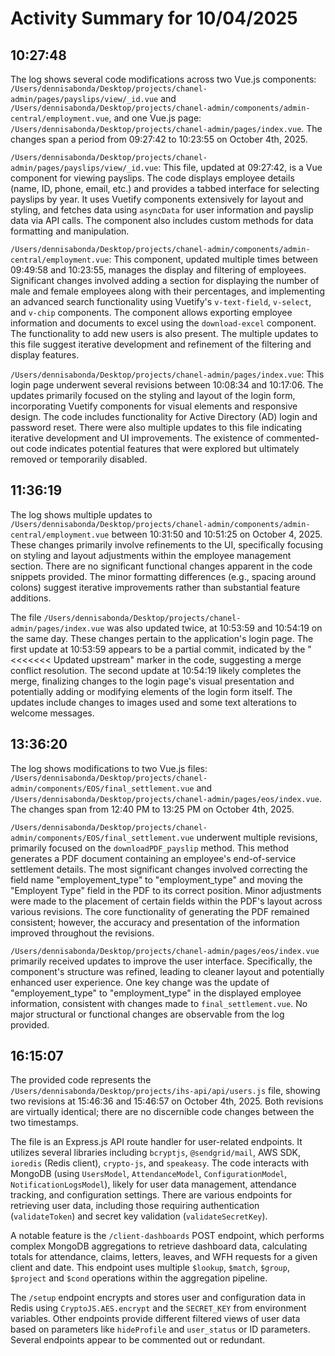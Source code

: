 # Activity Summary for 10/04/2025

## 10:27:48
The log shows several code modifications across two Vue.js components: `/Users/dennisabonda/Desktop/projects/chanel-admin/pages/payslips/view/_id.vue` and `/Users/dennisabonda/Desktop/projects/chanel-admin/components/admin-central/employment.vue`, and one Vue.js page: `/Users/dennisabonda/Desktop/projects/chanel-admin/pages/index.vue`.  The changes span a period from 09:27:42 to 10:23:55 on October 4th, 2025.


`/Users/dennisabonda/Desktop/projects/chanel-admin/pages/payslips/view/_id.vue`: This file, updated at 09:27:42,  is a Vue component for viewing payslips. The code displays employee details (name, ID, phone, email, etc.) and provides a tabbed interface for selecting payslips by year.  It uses Vuetify components extensively for layout and styling, and fetches data using `asyncData` for user information and payslip data via API calls. The component also includes custom methods for data formatting and manipulation.


`/Users/dennisabonda/Desktop/projects/chanel-admin/components/admin-central/employment.vue`: This component, updated multiple times between 09:49:58 and 10:23:55,  manages the display and filtering of employees.  Significant changes involved adding a section for displaying the number of male and female employees along with their percentages, and implementing an advanced search functionality using Vuetify's `v-text-field`, `v-select`, and `v-chip` components. The component allows exporting employee information and documents to excel using the `download-excel` component. The functionality to add new users is also present.  The multiple updates to this file suggest iterative development and refinement of the filtering and display features.


`/Users/dennisabonda/Desktop/projects/chanel-admin/pages/index.vue`: This login page underwent several revisions between 10:08:34 and 10:17:06. The updates primarily focused on the styling and layout of the login form, incorporating Vuetify components for visual elements and responsive design.  The code includes functionality for Active Directory (AD) login and password reset.  There were also multiple updates to this file indicating iterative development and UI improvements. The existence of commented-out code indicates potential features that were explored but ultimately removed or temporarily disabled.


## 11:36:19
The log shows multiple updates to `/Users/dennisabonda/Desktop/projects/chanel-admin/components/admin-central/employment.vue` between 10:31:50 and 10:51:25 on October 4, 2025.  These changes primarily involve refinements to the UI, specifically focusing on styling and layout adjustments within the employee management section. There are no significant functional changes apparent in the code snippets provided. The minor formatting differences (e.g., spacing around colons) suggest iterative improvements rather than substantial feature additions.

The file `/Users/dennisabonda/Desktop/projects/chanel-admin/pages/index.vue` was also updated twice, at 10:53:59 and 10:54:19 on the same day. These changes pertain to the application's login page.  The first update at 10:53:59 appears to be a partial commit, indicated by the "<<<<<<< Updated upstream" marker in the code, suggesting a merge conflict resolution. The second update at 10:54:19 likely completes the merge, finalizing changes to the login page's visual presentation and potentially adding or modifying elements of the login form itself.  The updates include changes to images used and some text alterations to welcome messages.


## 13:36:20
The log shows modifications to two Vue.js files: `/Users/dennisabonda/Desktop/projects/chanel-admin/components/EOS/final_settlement.vue` and `/Users/dennisabonda/Desktop/projects/chanel-admin/pages/eos/index.vue`.  The changes span from 12:40 PM to 13:25 PM on October 4th, 2025.

`/Users/dennisabonda/Desktop/projects/chanel-admin/components/EOS/final_settlement.vue` underwent multiple revisions, primarily focused on the `downloadPDF_payslip` method. This method generates a PDF document containing an employee's end-of-service settlement details.  The most significant changes involved correcting the field name "employement_type" to "employment_type" and moving the "Employent Type" field in the PDF to its correct position.  Minor adjustments were made to the placement of certain fields within the PDF's layout across various revisions.  The core functionality of generating the PDF remained consistent; however, the accuracy and presentation of the information improved throughout the revisions.

`/Users/dennisabonda/Desktop/projects/chanel-admin/pages/eos/index.vue`  primarily received updates to improve the user interface.  Specifically, the component's structure was refined, leading to cleaner layout and potentially enhanced user experience. One key change was the update of  "employement_type" to "employment_type" in the displayed employee information, consistent with changes made to  `final_settlement.vue`.  No major structural or functional changes are observable from the log provided.


## 16:15:07
The provided code represents the `/Users/dennisabonda/Desktop/projects/ihs-api/api/users.js` file, showing two revisions at 15:46:36 and 15:46:57 on October 4th, 2025.  Both revisions are virtually identical; there are no discernible code changes between the two timestamps.

The file is an Express.js API route handler for user-related endpoints. It utilizes several libraries including `bcryptjs`, `@sendgrid/mail`, AWS SDK, `ioredis` (Redis client), `crypto-js`, and `speakeasy`.  The code interacts with MongoDB (using `UsersModel`, `AttendanceModel`, `ConfigurationModel`, `NotificationLogsModel`), likely for user data management, attendance tracking, and configuration settings.  There are various endpoints for retrieving user data, including those requiring authentication (`validateToken`) and secret key validation (`validateSecretKey`).

A notable feature is the `/client-dashboards` POST endpoint, which performs complex MongoDB aggregations to retrieve dashboard data, calculating totals for attendance, claims, letters, leaves, and WFH requests for a given client and date.  This endpoint uses multiple `$lookup`, `$match`, `$group`, `$project` and `$cond` operations within the aggregation pipeline.


The `/setup` endpoint encrypts and stores user and configuration data in Redis using `CryptoJS.AES.encrypt` and the `SECRET_KEY` from environment variables.  Other endpoints provide different filtered views of user data based on parameters like `hideProfile` and `user_status`  or ID parameters.  Several endpoints appear to be commented out or redundant.

